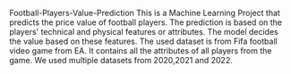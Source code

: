  Football-Players-Value-Prediction 
This is a Machine Learning Project that predicts the price value of football players. The prediction is based on the players' technical and physical features or attributes. The model decides the value based on these features.
The used dataset is from Fifa football video game from EA. It contains all the attributes of all players from the game. We used multiple datasets from 2020,2021 and 2022. 
